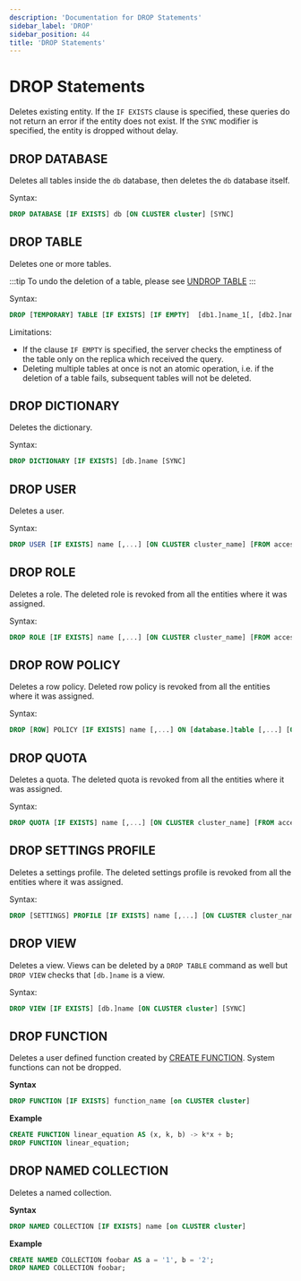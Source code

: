 ```yaml
---
description: 'Documentation for DROP Statements'
sidebar_label: 'DROP'
sidebar_position: 44
title: 'DROP Statements'
---
```


# DROP Statements

Deletes existing entity. If the `IF EXISTS` clause is specified, these queries do not return an error if the entity does not exist. If the `SYNC` modifier is specified, the entity is dropped without delay.

## DROP DATABASE 

Deletes all tables inside the `db` database, then deletes the `db` database itself.

Syntax:

```sql
DROP DATABASE [IF EXISTS] db [ON CLUSTER cluster] [SYNC]
```

## DROP TABLE 

Deletes one or more tables.

:::tip
To undo the deletion of a table, please see [UNDROP TABLE](/sql-reference/statements/undrop.md)
:::

Syntax:

```sql
DROP [TEMPORARY] TABLE [IF EXISTS] [IF EMPTY]  [db1.]name_1[, [db2.]name_2, ...] [ON CLUSTER cluster] [SYNC]
```

Limitations:
- If the clause `IF EMPTY` is specified, the server checks the emptiness of the table only on the replica which received the query.  
- Deleting multiple tables at once is not an atomic operation, i.e. if the deletion of a table fails, subsequent tables will not be deleted.

## DROP DICTIONARY 

Deletes the dictionary.

Syntax:

```sql
DROP DICTIONARY [IF EXISTS] [db.]name [SYNC]
```

## DROP USER 

Deletes a user.

Syntax:

```sql
DROP USER [IF EXISTS] name [,...] [ON CLUSTER cluster_name] [FROM access_storage_type]
```

## DROP ROLE 

Deletes a role. The deleted role is revoked from all the entities where it was assigned.

Syntax:

```sql
DROP ROLE [IF EXISTS] name [,...] [ON CLUSTER cluster_name] [FROM access_storage_type]
```

## DROP ROW POLICY 

Deletes a row policy. Deleted row policy is revoked from all the entities where it was assigned.

Syntax:

```sql
DROP [ROW] POLICY [IF EXISTS] name [,...] ON [database.]table [,...] [ON CLUSTER cluster_name] [FROM access_storage_type]
```

## DROP QUOTA 

Deletes a quota. The deleted quota is revoked from all the entities where it was assigned.

Syntax:

```sql
DROP QUOTA [IF EXISTS] name [,...] [ON CLUSTER cluster_name] [FROM access_storage_type]
```

## DROP SETTINGS PROFILE 

Deletes a settings profile. The deleted settings profile is revoked from all the entities where it was assigned.

Syntax:

```sql
DROP [SETTINGS] PROFILE [IF EXISTS] name [,...] [ON CLUSTER cluster_name] [FROM access_storage_type]
```

## DROP VIEW 

Deletes a view. Views can be deleted by a `DROP TABLE` command as well but `DROP VIEW` checks that `[db.]name` is a view.

Syntax:

```sql
DROP VIEW [IF EXISTS] [db.]name [ON CLUSTER cluster] [SYNC]
```

## DROP FUNCTION 

Deletes a user defined function created by [CREATE FUNCTION](./create/function.md).
System functions can not be dropped.

**Syntax**

```sql
DROP FUNCTION [IF EXISTS] function_name [on CLUSTER cluster]
```

**Example**

```sql
CREATE FUNCTION linear_equation AS (x, k, b) -> k*x + b;
DROP FUNCTION linear_equation;
```

## DROP NAMED COLLECTION 

Deletes a named collection.

**Syntax**

```sql
DROP NAMED COLLECTION [IF EXISTS] name [on CLUSTER cluster]
```

**Example**

```sql
CREATE NAMED COLLECTION foobar AS a = '1', b = '2';
DROP NAMED COLLECTION foobar;
```
